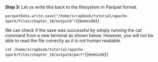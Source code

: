 
**Step 3:** Let us write this back to the filesystem in Parquet format.

`parquetData.write.save("/home/scrapbook/tutorial/apache-spark/Files/chapter_10/output4")`{{execute}}
 

We can check if the save was successful by simply running the cat command from a new terminal as shown below. However, you will not be able to read the file correctly as it is not human readable.

`cat /home/scrapbook/tutorial/apache-spark/Files/chapter_10/output4/part*`{{execute}}

 

